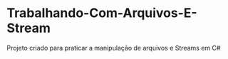 # Trabalhando-Com-Arquivos-E-Stream
Projeto criado para praticar a manipulação de arquivos e Streams em C#
